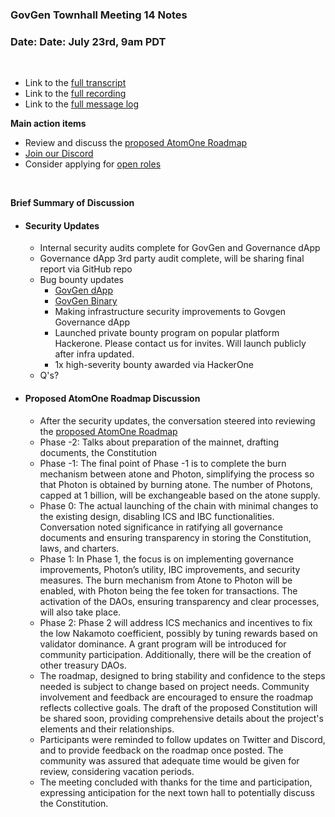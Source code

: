 ### **GovGen Townhall Meeting 14 Notes**

### Date: Date: July 23rd, 9am PDT
<br> 

- Link to the [full transcript](https://docs.google.com/document/d/1RV7kyg0bnKoMlWOnsnXY16mC8EM_lEkwI54O32vSE_k/edit?usp=sharing)
- Link to the [full recording](https://drive.google.com/file/d/1pL-l5rsHVdlMw2vsxOkw7_tGOVtocwlA/view?usp=sharing
)
- Link to the [full message log](https://drive.google.com/file/d/1brMmpqfaQCbpdvGOs_EWLvebQSvwn3yT/view?usp=sharing)


**Main action items**

- Review and discuss the [proposed AtomOne Roadmap](https://docs.google.com/document/d/1IngHTASov5E8qEJfRY1ONYuBtOcC7a2vDGVfTG2KjK8/edit?usp=sharing)
- [Join our Discord](https://discord.gg/atomone)
- Consider applying for [open roles](https://jobs.lever.co/allinbits)

<BR>

**Brief Summary of Discussion**

- #### Security Updates
  - Internal security audits complete for GovGen and Governance dApp
  - Governance dApp 3rd party audit complete, will be sharing final report via GitHub repo
  - Bug bounty updates
    - [GovGen dApp](https://hackenproof.com/all-in-bits/govgen-governance-dapp) 
    - [GovGen Binary](https://hackenproof.com/all-in-bits/govgen) 
    - Making infrastructure security improvements to Govgen Governance dApp
    - Launched private bounty program on popular platform Hackerone. Please contact us for invites. Will launch publicly after infra updated.
    - 1x high-severity bounty awarded via HackerOne
  - Q's?


- #### Proposed AtomOne Roadmap Discussion
  - After the security updates, the conversation steered into reviewing the [proposed AtomOne Roadmap](https://docs.google.com/document/d/1IngHTASov5E8qEJfRY1ONYuBtOcC7a2vDGVfTG2KjK8/edit?usp=sharing)
  - Phase -2: Talks about preparation of the mainnet, drafting documents, the Constitution 
  - Phase -1: The final point of Phase -1 is to complete the burn mechanism between atone and Photon, simplifying the process so that Photon is obtained by burning atone. The number of Photons, capped at 1 billion, will be exchangeable based on the atone supply.
  - Phase 0: The actual launching of the chain with minimal changes to the existing design, disabling ICS and IBC functionalities. Conversation noted significance in ratifying all governance documents and ensuring transparency in storing the Constitution, laws, and charters.
  - Phase 1: In Phase 1, the focus is on implementing governance improvements, Photon’s utility, IBC improvements, and security measures. The burn mechanism from Atone to Photon will be enabled, with Photon being the fee token for transactions. The activation of the DAOs, ensuring transparency and clear processes, will also take place.
  - Phase 2: Phase 2 will address ICS mechanics and incentives to fix the low Nakamoto coefficient, possibly by tuning rewards based on validator dominance. A grant program will be introduced for community participation. Additionally, there will be the creation of other treasury DAOs.
  - The roadmap, designed to bring stability and confidence to the steps needed is subject to change based on project needs. Community involvement and feedback are encouraged to ensure the roadmap reflects collective goals. The draft of the proposed Constitution will be shared soon, providing comprehensive details about the project's elements and their relationships.
  - Participants were reminded to follow updates on Twitter and Discord, and to provide feedback on the roadmap once posted. The community was assured that adequate time would be given for review, considering vacation periods.
  - The meeting concluded with thanks for the time and participation, expressing anticipation for the next town hall to potentially discuss the Constitution.

